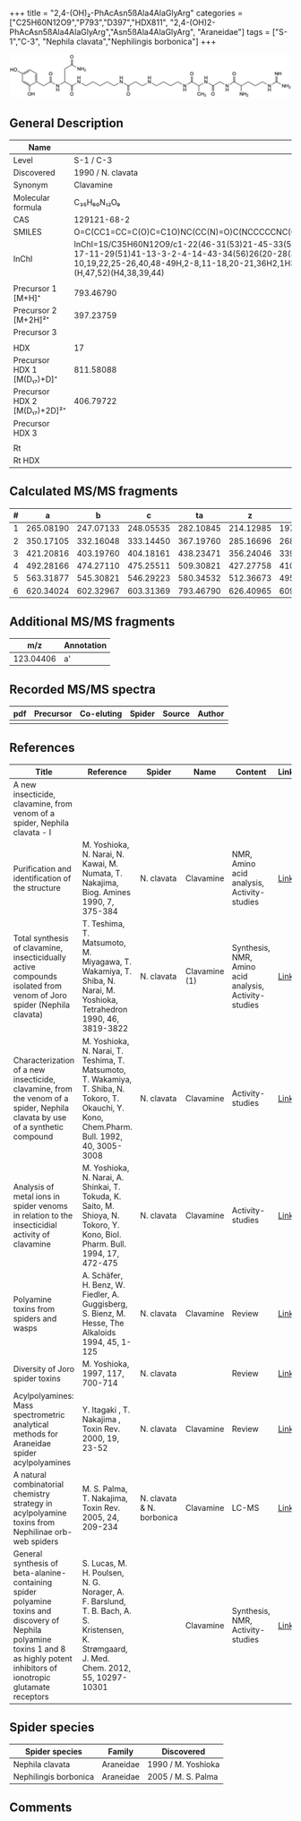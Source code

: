 +++
title = "2,4-(OH)₂-PhAcAsn5ßAla4AlaGlyArg"
categories = ["C25H60N12O9","P793","D397","HDX811",
"2,4-(OH)2-PhAcAsn5ßAla4AlaGlyArg","Asn5ßAla4AlaGlyArg",
"Araneidae"]
tags = ["S-1","C-3",
"Nephila clavata","Nephilingis borbonica"]
+++

![](/img/2-4-OH2-PhAcAsn5bAla4AlaGlyArg.png)

## General Description

| Name                         | Value             |
|------------------------------|-------------------|
| Level                        | S-1 / C-3               |
| Discovered                   | 1990 / N. clavata |
| Synonym                      | Clavamine         |
| Molecular formula            | C₃₅H₆₀N₁₂O₉       |
| CAS                          | 129121-68-2       |
| SMILES | O=C(CC1=CC=C(O)C=C1O)NC(CC(N)=O)C(NCCCCCNC(CCNCCCCNC(C(C)NC(CNC(C(N)CCCNC(N)=N)=O)=O)=O)=O)=O  |
| InChI  | InChI=1S/C35H60N12O9/c1-22(46-31(53)21-45-33(55)25(36)8-7-16-44-35(38)39)32(54)42-15-6-5-12-40-17-11-29(51)41-13-3-2-4-14-43-34(56)26(20-28(37)50)47-30(52)18-23-9-10-24(48)19-27(23)49/h9-10,19,22,25-26,40,48-49H,2-8,11-18,20-21,36H2,1H3,(H2,37,50)(H,41,51)(H,42,54)(H,43,56)(H,45,55)(H,46,53)(H,47,52)(H4,38,39,44)  |
|                              |                   |
| Precursor 1 [M+H]⁺       | 793.46790      |
| Precursor 2 [M+2H]²⁺        | 397.23759       |
| Precursor 3                  |                   |
|                              |                   |
| HDX                          | 17                |
| Precursor HDX 1 [M(D₁₇)+D]⁺   | 811.58088         |
| Precursor HDX 2 [M(D₁₇)+2D]²⁺ | 406.79722         |
| Precursor HDX 3              |                   |
|                              |                   |
| Rt                           |                   |
| Rt HDX                       |                   |

## Calculated MS/MS fragments

| # | a         | b         | c         | ta        | z         | y         | tz        |
|---|-----------|-----------|-----------|-----------|-----------|-----------|-----------|
| 1 | 265.08190 | 247.07133 | 248.05535 | 282.10845 | 214.12985 | 197.10330 | 231.15640 |
| 2 | 350.17105 | 332.16048 | 333.14450 | 367.19760 | 285.16696 | 268.14042 | 302.19351 |
| 3 | 421.20816 | 403.19760 | 404.18161 | 438.23471 | 356.24046 | 339.21392 | 373.26701 |
| 4 | 492.28166 | 474.27110 | 475.25511 | 509.30821 | 427.27758 | 410.25103 | 444.30413 |
| 5 | 563.31877 | 545.30821 | 546.29223 | 580.34532 | 512.36673 | 495.34018 | 529.39328 |
| 6 | 620.34024 | 602.32967 | 603.31369 | 793.46790 | 626.40965 | 609.38311 | 643.43620 |

## Additional MS/MS fragments

| m/z       | Annotation |
|-----------|------------|
| 123.04406 | a'         |

## Recorded MS/MS spectra

| pdf | Precursor | Co-eluting | Spider | Source | Author |
|-----|-----------|------------|--------|--------|--------|
|     |           |            |        |        |        |

## References

| Title                                                                                                                                                                                | Reference                                                                                                                                     | Spider                    | Name          | Content                                               | Link                                                                                                |
|--------------------------------------------------------------------------------------------------------------------------------------------------------------------------------------|-----------------------------------------------------------------------------------------------------------------------------------------------|---------------------------|---------------|-------------------------------------------------------|-----------------------------------------------------------------------------------------------------|
| A new insecticide, clavamine, from venom of a spider, Nephila clavata - I                                                                                                            |                                                                                                                                               |                           |               |                                                       |                                                                                                     |
| Purification and identification of the structure                                                                                                                                     | M. Yoshioka, N. Narai, N. Kawai, M. Numata, T. Nakajima, Biog. Amines 1990, 7, 375-384                                                        | N. clavata                | Clavamine     | NMR, Amino acid analysis, Activity-studies            | [Link](https://eurekamag.com/research/006/951/006951719.php)                                        |
| Total synthesis of clavamine, insecticidually active compounds isolated from venom of Joro spider (Nephila clavata)                                                                  | T. Teshima, T. Matsumoto, M. Miyagawa, T. Wakamiya, T. Shiba, N. Narai, M. Yoshioka, Tetrahedron 1990, 46, 3819-3822                          | N. clavata                | Clavamine (1) | Synthesis, NMR, Amino acid analysis, Activity-studies | [Link](https://www.sciencedirect.com/science/article/pii/S0040402001905174)                         |
| Characterization of a new insecticide, clavamine, from the venom of a spider, Nephila clavata by use of a synthetic compound                                                         | M. Yoshioka, N. Narai, T. Teshima, T. Matsumoto, T. Wakamiya, T. Shiba, N. Tokoro, T. Okauchi, Y. Kono, Chem.Pharm. Bull. 1992, 40, 3005-3008 | N. clavata                | Clavamine     | Activity-studies                                      | [Link](https://www.jstage.jst.go.jp/article/cpb1958/40/11/40_11_3005/_article)                      |
| Analysis of metal ions in spider venoms in relation to the insecticidial activity of clavamine                                                                                       | M. Yoshioka, N. Narai, A. Shinkai, T. Tokuda, K. Saito, M. Shioya, N. Tokoro, Y. Kono, Biol. Pharm. Bull. 1994, 17, 472-475                   | N. clavata                | Clavamine     | Activity-studies                                      | [Link](https://www.jstage.jst.go.jp/article/bpb1993/17/4/17_4_472/_article)                         |
| Polyamine toxins from spiders and wasps                                                                                                                                              | A. Schäfer, H. Benz, W. Fiedler, A. Guggisberg, S. Bienz, M. Hesse, The Alkaloids 1994, 45, 1-125                                             | N. clavata                | Clavamine     | Review                                                | [Link](https://www.sciencedirect.com/science/article/pii/S009995980860276X)                         |
| Diversity of Joro spider toxins                                                                                                                                                      | M. Yoshioka,  1997, 117, 700-714                                                                                                              | N. clavata                |               | Review                                                | [Link](https://www.jstage.jst.go.jp/article/yakushi1947/117/10-11/117_10-11_700/_article/-char/ja/) |
| Acylpolyamines: Mass spectrometric analytical methods for Araneidae spider acylpolyamines                                                                                            | Y. Itagaki , T. Nakajima , Toxin Rev. 2000, 19, 23-52                                                                                         | N. clavata                | Clavamine     | Review                                                | [Link](https://www.tandfonline.com/doi/abs/10.1081/TXR-100100314)                                   |
| A natural combinatorial chemistry strategy in acylpolyamine toxins from Nephilinae orb-web spiders                                                                                   | M. S. Palma, T. Nakajima, Toxin Rev. 2005, 24, 209-234                                                                                        | N. clavata & N. borbonica | Clavamine     | LC-MS                                                 | [Link](https://www.tandfonline.com/doi/abs/10.1081/TXR-200057857)                                   |
| General synthesis of beta-alanine-containing spider polyamine toxins and discovery of Nephila polyamine toxins 1 and 8 as highly potent inhibitors of ionotropic glutamate receptors | S. Lucas, M. H. Poulsen, N. G. Norager, A. F. Barslund, T. B. Bach, A. S. Kristensen, K. Strømgaard, J. Med. Chem. 2012, 55, 10297-10301      |                           | Clavamine     | Synthesis, NMR, Activity-studies                      | [Link](https://pubs.acs.org/doi/abs/10.1021/jm301255m)                                              |

## Spider species

| Spider species        | Family    | Discovered         |
|-----------------------|-----------|--------------------|
| Nephila clavata       | Araneidae | 1990 / M. Yoshioka |
| Nephilingis borbonica | Araneidae | 2005 / M. S. Palma |

## Comments